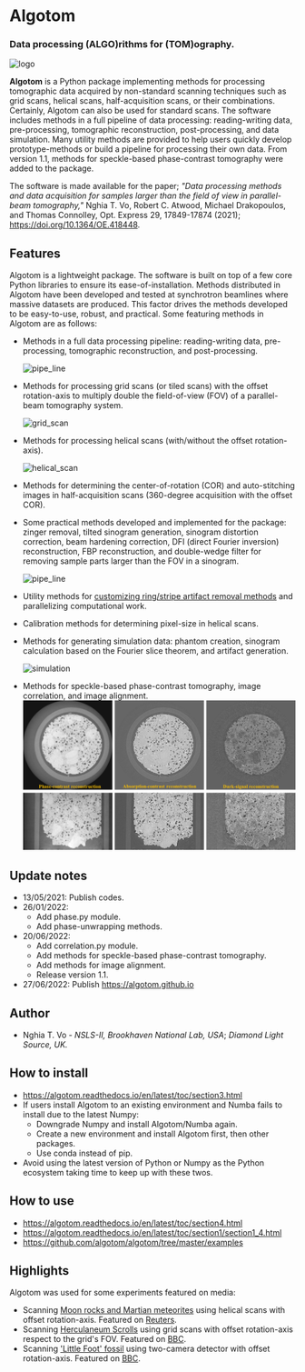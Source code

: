 # Algotom
### Data processing (**ALGO**)rithms for (**TOM**)ography.

![logo](https://github.com/algotom/algotom/raw/master/figs/readme/logo2.png)

**Algotom** is a Python package implementing methods for processing tomographic
data acquired by non-standard scanning techniques such as grid scans, helical 
scans, half-acquisition scans, or their combinations. Certainly, Algotom can 
also be used for standard scans. The software includes methods in a full 
pipeline of data processing: reading-writing data, pre-processing, tomographic 
reconstruction, post-processing, and data simulation. Many utility methods are 
provided to help users quickly develop prototype-methods or build a pipeline for
processing their own data. From version 1.1, methods for speckle-based phase-contrast
tomography were added to the package.

The software is made available for the paper; *"Data processing methods and data 
acquisition for samples larger than the field of view in parallel-beam tomography,"*
Nghia T. Vo, Robert C. Atwood, Michael Drakopoulos, and Thomas Connolley, Opt. 
Express 29, 17849-17874 (2021); https://doi.org/10.1364/OE.418448.      

Features
--------

Algotom is a lightweight package. The software is built on top of a few core
Python libraries to ensure its ease-of-installation. Methods distributed in 
Algotom have been developed and tested at synchrotron beamlines where massive
datasets are produced. This factor drives the methods developed to be easy-to-use, 
robust, and practical. Some featuring methods in Algotom are as follows:
- Methods in a full data processing pipeline: reading-writing data, 
  pre-processing, tomographic reconstruction, and post-processing.
  
  ![pipe_line](https://github.com/algotom/algotom/raw/master/figs/readme/data_processing_space.png) 
 
- Methods for processing grid scans (or tiled scans) with the offset rotation-axis 
  to multiply double the field-of-view (FOV) of a parallel-beam tomography system.
  
  ![grid_scan](https://github.com/algotom/algotom/raw/master/figs/readme/grid_scan.jpg)
  
- Methods for processing helical scans (with/without the offset rotation-axis).
  
  ![helical_scan](https://github.com/algotom/algotom/raw/master/figs/readme/helical_scan.jpg)

- Methods for determining the center-of-rotation (COR) and auto-stitching images 
  in half-acquisition scans (360-degree acquisition with the offset COR).

- Some practical methods developed and implemented for the package:
  zinger removal, tilted sinogram generation, sinogram distortion correction, 
  beam hardening correction, DFI (direct Fourier inversion) reconstruction, FBP reconstruction,
  and double-wedge filter for removing sample parts larger than the FOV in
  a sinogram.
  
  ![pipe_line](https://github.com/algotom/algotom/raw/master/figs/readme/double_wedge_filter.jpg)
  
- Utility methods for [customizing ring/stripe artifact removal methods](https://sarepy.readthedocs.io/toc/section5.html) 
  and parallelizing computational work.
- Calibration methods for determining pixel-size in helical scans.
- Methods for generating simulation data: phantom creation, sinogram calculation
  based on the Fourier slice theorem, and artifact generation.
  
  ![simulation](https://github.com/algotom/algotom/raw/master/figs/readme/simulation.png)
- Methods for speckle-based phase-contrast tomography, image correlation, and image alignment.
  ![speckle](https://github.com/algotom/algotom/raw/master/figs/readme/speckle_based_tomography.png)

Update notes
------------

- 13/05/2021: Publish codes.
- 26/01/2022:
  + Add phase.py module.
  + Add phase-unwrapping methods.
- 20/06/2022:
  + Add correlation.py module.
  + Add methods for speckle-based phase-contrast tomography.
  + Add methods for image alignment.
  + Release version 1.1.
- 27/06/2022: Publish https://algotom.github.io

Author
------

- Nghia T. Vo - *NSLS-II, Brookhaven National Lab, USA*; *Diamond Light Source, UK.*  

How to install
--------------

- https://algotom.readthedocs.io/en/latest/toc/section3.html
- If users install Algotom to an existing environment and Numba fails to install due to the latest Numpy:
  + Downgrade Numpy and install Algotom/Numba again.
  + Create a new environment and install Algotom first, then other packages.
  + Use conda instead of pip.
- Avoid using the latest version of Python or Numpy as the Python ecosystem taking time to keep up with these twos.

How to use
----------
- https://algotom.readthedocs.io/en/latest/toc/section4.html
- https://algotom.readthedocs.io/en/latest/toc/section1/section1_4.html
- https://github.com/algotom/algotom/tree/master/examples
 
Highlights
----------

Algotom was used for some experiments featured on media:
- Scanning [Moon rocks and Martian meteorites](https://www.diamond.ac.uk/Home/News/LatestNews/2019/17-07-2019.html) 
  using helical scans with offset rotation-axis. Featured on [Reuters](https://www.reuters.com/article/idUKKCN1UC16V?edition-redirect=uk).
- Scanning [Herculaneum Scrolls](https://www.diamond.ac.uk/Home/News/LatestNews/2019/03-10-2019.html) 
  using grid scans with offset rotation-axis respect to the grid's FOV. Featured on [BBC](https://www.bbc.co.uk/news/av/uk-england-oxfordshire-49926789).
- Scanning ['Little Foot' fossil](https://www.diamond.ac.uk/Home/News/LatestNews/2021/02-03-21.html) 
  using two-camera detector with offset rotation-axis. Featured on [BBC](https://www.bbc.co.uk/news/science-environment-56241509). 
